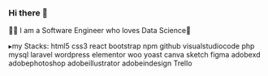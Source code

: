 ### Hi there 👋

👩‍💻 I am a Software Engineer who loves Data Science🔧 

▸my Stacks:
html5 css3 react bootstrap npm github visualstudiocode php mysql laravel wordpress elementor woo yoast canva sketch figma adobexd adobephotoshop adobeillustrator adobeindesign Trello


